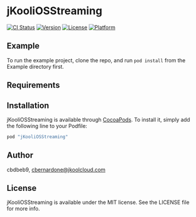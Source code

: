 # jKooliOSStreaming

[![CI Status](http://img.shields.io/travis/cbdbeb9/jKooliOSStreaming.svg?style=flat)](https://travis-ci.org/cbdbeb9/jKooliOSStreaming)
[![Version](https://img.shields.io/cocoapods/v/jKooliOSStreaming.svg?style=flat)](http://cocoapods.org/pods/jKooliOSStreaming)
[![License](https://img.shields.io/cocoapods/l/jKooliOSStreaming.svg?style=flat)](http://cocoapods.org/pods/jKooliOSStreaming)
[![Platform](https://img.shields.io/cocoapods/p/jKooliOSStreaming.svg?style=flat)](http://cocoapods.org/pods/jKooliOSStreaming)

## Example

To run the example project, clone the repo, and run `pod install` from the Example directory first.

## Requirements

## Installation

jKooliOSStreaming is available through [CocoaPods](http://cocoapods.org). To install
it, simply add the following line to your Podfile:

```ruby
pod "jKooliOSStreaming"
```

## Author

cbdbeb9, cbernardone@jkoolcloud.com

## License

jKooliOSStreaming is available under the MIT license. See the LICENSE file for more info.
